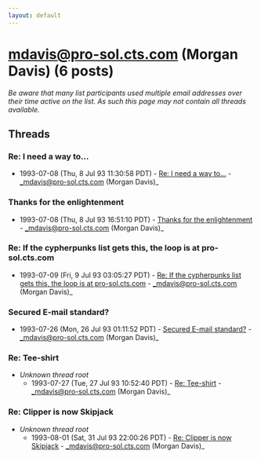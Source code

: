 ```yaml
---
layout: default
---
```


# mdavis@pro-sol.cts.com (Morgan Davis) (6 posts)

_Be aware that many list participants used multiple email addresses over their time active on the list. As such this page may not contain all threads available._

## Threads

### Re: I need a way to...
+ 1993-07-08 (Thu, 8 Jul 93 11:30:58 PDT) - [Re: I need a way to...](/archive/1993/07/0806bfc3d554f1fc584bcdba23b9d71116efb5915e4311461971b1c0179a8ed3) - _mdavis@pro-sol.cts.com (Morgan Davis)_

### Thanks for the enlightenment
+ 1993-07-08 (Thu, 8 Jul 93 16:51:10 PDT) - [Thanks for the enlightenment](/archive/1993/07/a614cad87e2122887d73c3f3350b24fd7999d38dc37a18c02be3463f43b8ace7) - _mdavis@pro-sol.cts.com (Morgan Davis)_

### Re: If the cypherpunks list gets this, the loop is at pro-sol.cts.com
+ 1993-07-09 (Fri, 9 Jul 93 03:05:27 PDT) - [Re: If the cypherpunks list gets this, the loop is at pro-sol.cts.com](/archive/1993/07/cb2fad26c1aea960b082978acc3d97a4c0e61de37aec855cf731ea9ae05b38a3) - _mdavis@pro-sol.cts.com (Morgan Davis)_

### Secured E-mail standard?
+ 1993-07-26 (Mon, 26 Jul 93 01:11:52 PDT) - [Secured E-mail standard?](/archive/1993/07/7756fcd9bfecae4df1e9074aed07837fdef4b22a034817ad3934fffe1c3a76ba) - _mdavis@pro-sol.cts.com (Morgan Davis)_

### Re: Tee-shirt
+ _Unknown thread root_
  + 1993-07-27 (Tue, 27 Jul 93 10:52:40 PDT) - [Re: Tee-shirt](/archive/1993/07/802bbf8a3f0dedeb641ee0c2aaea54ca497730843e434328efa2ab546a5d9fa8) - _mdavis@pro-sol.cts.com (Morgan Davis)_

### Re: Clipper is now Skipjack
+ _Unknown thread root_
  + 1993-08-01 (Sat, 31 Jul 93 22:00:26 PDT) - [Re: Clipper is now Skipjack](/archive/1993/08/f52f5ff4622cbee4710b49c5eac57c12a16eb6b4a88a7ed05e4b1f5fb4e747a7) - _mdavis@pro-sol.cts.com (Morgan Davis)_

